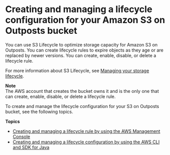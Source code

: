 # Creating and managing a lifecycle configuration for your Amazon S3 on Outposts bucket<a name="S3OutpostsLifecycleManaging"></a>

You can use S3 Lifecycle to optimize storage capacity for Amazon S3 on Outposts\. You can create lifecycle rules to expire objects as they age or are replaced by newer versions\. You can create, enable, disable, or delete a lifecycle rule\.

For more information about S3 Lifecycle, see [Managing your storage lifecycle](object-lifecycle-mgmt.md)\.

**Note**  
The AWS account that creates the bucket owns it and is the only one that can create, enable, disable, or delete a lifecycle rule\.

To create and manage the lifecycle configuration for your S3 on Outposts bucket, see the following topics\.

**Topics**
+ [Creating and managing a lifecycle rule by using the AWS Management Console](S3OutpostsLifecycleConsole.md)
+ [Creating and managing a lifecycle configuration by using the AWS CLI and SDK for Java](S3OutpostsLifecycleCLIJava.md)
